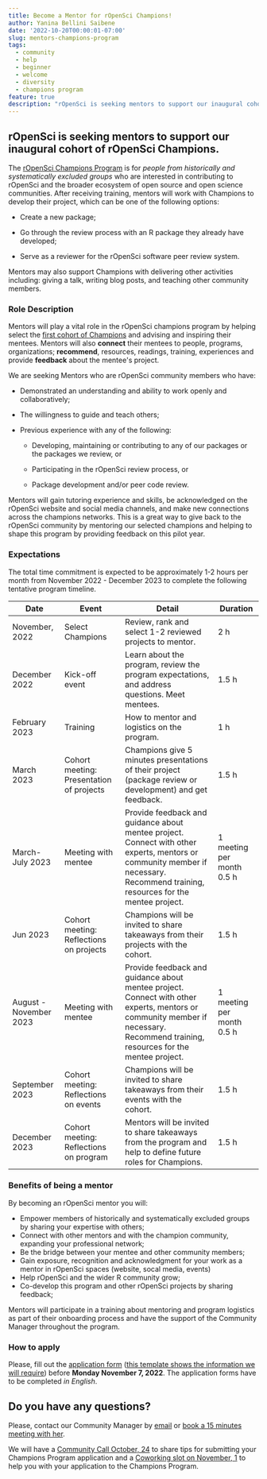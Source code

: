 ```yaml
---
title: Become a Mentor for rOpenSci Champions!
author: Yanina Bellini Saibene
date: '2022-10-20T00:00:01-07:00'
slug: mentors-champions-program
tags:
  - community
  - help
  - beginner
  - welcome
  - diversity
  - champions program
feature: true  
description: "rOpenSci is seeking mentors to support our inaugural cohort of rOpenSci Champions. Could you offer insight and advice to our selected champions? Learn the details and express your interest." 
---
```




## rOpenSci is seeking mentors to support our inaugural cohort of rOpenSci Champions.


The [rOpenSci Champions Program](/champions/) is for _people from historically and systematically excluded groups_ who are interested in contributing to rOpenSci and the broader ecosystem of open source and open science communities. After receiving training, mentors will work with Champions to develop their project, which can be one of the following options:

* Create a new package;

* Go through the review process with an R package they already have developed;

* Serve as a reviewer for the rOpenSci software peer review system.

Mentors may also support Champions with delivering other activities including: giving a talk, writing blog posts, and teaching other community members.

### Role Description

Mentors will play a vital role in the rOpenSci champions program by helping select the [first cohort of Champions](/blog/2022/09/22/launch-champions-program/#how-to-apply) and advising and inspiring their mentees. Mentors will also __connect__ their mentees to people, programs, organizations; __recommend__, resources, readings, training, experiences and provide __feedback__ about the mentee's project.

We are seeking Mentors who are rOpenSci community members who have:

* Demonstrated an understanding and ability to work openly and collaboratively;

* The willingness to guide and teach others;

* Previous experience with any of the following: 

  * Developing, maintaining or contributing to any of our packages or the packages we review, or
  
  * Participating in the rOpenSci review process, or 
  
  * Package development and/or peer code review.

Mentors will gain tutoring experience and skills, be acknowledged on the rOpenSci website and social media channels, and make new connections across the champions networks. This is a great way to give back to the rOpenSci community by mentoring our selected champions and helping to shape this program by providing feedback on this pilot year. 

### Expectations

The total time commitment is expected to be approximately 1-2 hours per month from November 2022 - December 2023 to complete the following tentative program timeline.


|Date|Event|Detail|Duration|
|----|-----|------|--------|
|November, 2022|Select Champions |Review, rank and select 1-2 reviewed projects to mentor.|2 h|
|December 2022|Kick-off event|Learn about the program, review the program expectations, and address questions. Meet mentees.|1.5 h|
|February 2023|Training|How to mentor and logistics on the program.|1 h|
|March 2023|Cohort meeting: Presentation of projects|Champions give 5 minutes presentations of their project (package review or development) and get feedback.|1.5 h|
|March-July 2023|Meeting with mentee|Provide feedback and guidance about mentee project.  Connect with other experts, mentors or community member if necessary. Recommend training, resources for the mentee project.|1 meeting per month 0.5 h|
|Jun 2023|Cohort meeting: Reflections on projects|Champions will be invited to share takeaways from their projects with the cohort.|1.5 h|
|August - November 2023|Meeting with mentee|Provide feedback and guidance about mentee project.  Connect with other experts, mentors or community member if necessary. Recommend training, resources for the mentee project. |1 meeting per month 0.5 h|
|September 2023|Cohort meeting: Reflections on events|Champions will be invited to share takeaways from their events with the cohort.|1.5 h|
|December 2023|Cohort meeting: Reflections on program|Mentors will be invited to share takeaways from the program and help to define future roles for Champions.|1.5 h


### Benefits of being a mentor

By becoming an rOpenSci mentor you will:

* Empower members of historically and systematically excluded groups by sharing your expertise with others; 
* Connect with other mentors and with the champion community, expanding your professional network;
* Be the bridge between your mentee and other community members;
* Gain exposure, recognition and acknowledgment for your work as a mentor in rOpenSci spaces (website, socal media, events)
* Help rOpenSci and the wider R community grow;
* Co-develop this program and other rOpenSci projects by sharing feedback;

Mentors will participate in a training about mentoring and program logistics as part of their onboarding process and have the support of the Community Manager throughout the program.


### How to apply
Please, fill out the [application form](https://airtable.com/shrlrLdQbb4wphosK) ([this template shows the information we will require](/champions/files/mentors_champions_template)) before __Monday November 7, 2022__. The application forms have to be completed _in English_.


## Do you have any questions? 

Please, contact our Community Manager by [email](mailto:yabellini@ropensci.org) or [book a 15 minutes meeting with her](https://calendly.com/yabellini-ropensci/15min).

We will have a [Community Call October, 24](/commcalls/oct2022-champions/) to share tips for submitting your Champions Program application and a [Coworking slot on November, 1](/events/coworking-2022-11/) to help you with your application to the Champions Program.
